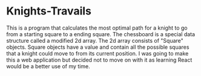# Knights-Travails

This is a program that calculates the most optimal path for a knight to go from a starting square to a ending square. The chessboard is a special data structure called a modified 2d array. The 2d array consists of "Square" objects. Square objects have a value and contain all the possible squares that a knight could move to from its current position. I was going to make this a web application but decided not to move on with it as learning React would be a better use of my time.
